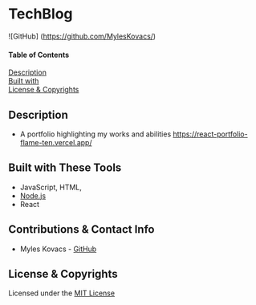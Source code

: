 # TechBlog
![GitHub] (https://github.com/MylesKovacs/) 

#### Table of Contents  
[Description](#description)<br>
[Built with](#built-with-these-tools)<br>
[License & Copyrights](#license--copyrights)<br>

## Description
* A portfolio highlighting my works and abilities
https://react-portfolio-flame-ten.vercel.app/

## Built with These Tools
* JavaScript, HTML,
* [Node.js](https://nodejs.org/en/)
* React
## Contributions & Contact Info
* Myles Kovacs - [GitHub](https://github.com/MylesKovacs)

## License & Copyrights
Licensed under the [MIT License]('./LICENSE')